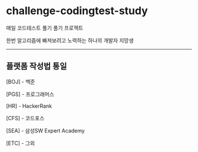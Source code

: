 # challenge-codingtest-study
매일 코드테스트 풀기 풀기 프로젝트


한번 알고리즘에 빠져보려고 노력하는 하나의 개발자 지망생

------------

## 플랫폼 작성법 통일
[BOJ] - 백준

[PGS] - 프로그래머스

[HR] - HackerRank

[CFS] - 코드포스

[SEA] - 삼성SW Expert Academy

[ETC] - 그외


